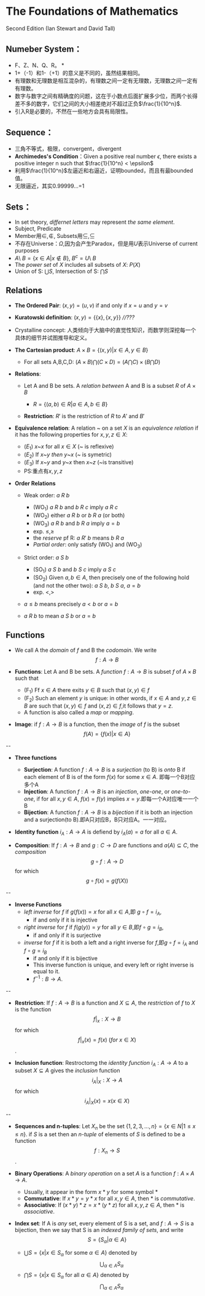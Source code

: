 # The Foundations of Mathematics
Second Edition (Ian Stewart and David Tall)
## Numeber System：
* F、Z、N、Q、R。
	* 
* 1+（-1）和1-（+1）的意义是不同的，虽然结果相同。
* 有理数和无理数是相互混杂的，有理数之间一定有无理数，无理数之间一定有有理数。
* 数字与数字之间有精确度的问题，这在于小数点后面扩展多少位，而两个长得差不多的数字，它们之间的大小相差绝对不超过正负$\frac{1}{10^n}$.
* 引入R是必要的，不然在一些地方会具有局限性。

## Sequence：
* 三角不等式，极限，convergent，divergent
* **Archimedes's Condition**：Given a positive real number $\epsilon$, there exists a positive integer n such that $\frac{1}{10^n} < \epsilon$
* 利用$\frac{1}{10^n}$左逼近和右逼近，证明bounded，而且有最bounded值。
* 无限逼近，其实0.99999...=1

## Sets：
* In set theory, *differnet letters* may represent *the same element*.
* Subject, Predicate
* Member用$\in,\notin$, Subsets用$\subseteq,\subseteq$
* 不存在Universe：$\Omega$,因为会产生Paradox，但是用$U$表示Universe of current purposes
* $A$\ $B=\{x \in A | x \notin B \}$, $B^c=U$\ $B$
* The *power set* of $X$ includes all subsets of $X$: $P(X)$
* Union of S: $\bigcup S$, Intersection of S: $\bigcap S$

## Relations
* **The Ordered Pair**: $(x,y)=(u,v)$ if and only if $x=u$ and $y=v$
* **Kuratowski definition**: $(x,y) = \{\{x \}, \{x,y \} \}$ *//???*
* Crystalline concept: 人类倾向于大脑中的直觉性知识，而数学则深挖每一个具体的细节并试图推导和定义。
* **The Cartesian product**: $A \times B = \{(x,y)| x \in A, y \in B \}$
	* For all sets A,B,C,D: $(A \times B) \bigcap (C \times D)=(A \bigcap C) \times (B \bigcap D)$

* **Relations**:  
	* Let A and B be sets. A *relation between* A and B is a subset $R$ of $A\times B$
		* $R= \{(a,b) \in R| a \in A, b \in B \}$

	* **Restriction**: $R'$ is the restriction of $R$ to $A'$ and $B'$

* **Equivalence relation**: A relation ~ on a set $X$ is an *equivalence relation* if it has the following properties for $x,y,z \in X$:
	* $(E_1)$ $x$~$x$ for all $x \in X$ (~ is reflexive)
	* $(E_2)$ If $x$~$y\ then\ y$~$x$ (~ is symetric)
	* $(E_3)$	If $x$~$y$ and $y$~$x$ then $x$~$z$ (~is transitive)
	* PS:重点有$x,y,z$

* **Order Relations**
	* Weak order: $a\ R\ b$
		* (WO$_1$) $a\ R\ b$ and $b\ R\ c$ imply $a\ R\ c$
		* (WO$_2$) either $a\ R\ b$ or $b\ R\ a$ (or both)
		* (WO$_3$) $a\ R\ b$ and $b\ R\ a$ imply $a=b$
		* exp. $\leq, \geq$
		* the *reserve* pf R: $a\ R'\ b$ means $b\ R\ a$
		* *Partial order*: only satisfy (WO$_1$) and (WO$_3$)

	* Strict order: $a\ S\ b$
		* (SO$_1$) $a\ S\ b$ and $b\ S\ c$ imply $a\ S\ c$
		* (SO$_2$) Given $a,b \in A$, then precisely one of the following hold (and not the other two): $a\ S\ b$, $b\ S\ a$, $a=b$
		* exp. $<,>$
	* $a \leq b$ means precisely $a<b$ or $a=b$
	* $a\ R\ b$ to mean $a\ S\ b$ or $a=b$

## Functions

* We call A the *domain* of $f$ and B the *codomain*. We write $$f: A \rightarrow B$$ 

* **Functions**: Let A and B be sets. A *function* $f: A \rightarrow B$ is subset $f$ of $A \times B$ such that
	* (F$_1$) Ff $x \in A$ there exits $y \in B$ such that $(x,y) \in f$
	* (F$_2$) Such an element $y$ is unique: in other words, if $x\in A$ and $y,z\in B$ are such that $(x,y)\in f$ and $(x,z)\in f$,it follows that $y=z$.
	* A function is also called a *map* or *mapping*.		
* **Image**: if $f: A \rightarrow B$ is a function, then the *image* of $f$ is the subset $$f(A)= \{ f(x)|x \in A \}$$

--

* **Three functions**
	* **Surjection**: A function $f: A \rightarrow B$ is a *surjection* (to B) is *onto* B if each element of B is of the form $f(x)$ for some $x\in A$. 即每一个B对应多个A
	* **Injection**: A function $f: A \rightarrow B$ is an *injection*, *one-one*, or *one-to-one*, if for all $x,y\in A$, $f(x)=f(y)$ implies $x=y$.即每一个A对应唯一一个B
	* **Bijection**: A function $f: A \rightarrow B$ is a *bijection* if it is both an injection and a surjection(to B).即A只对应B，B只对应A。一一对应。

* **Identity function** $i_A: A \rightarrow A$ is defiend by $i_A (a)=a$ for all $a\in A$.
* **Composition**: If $f: A \rightarrow B$ and $g: C \rightarrow D$ are functions and $a(A) \subseteq C$, the *composition* $$g \circ f: A \rightarrow D$$ for which $$g \circ f(x)=g(f(X))$$

--

* **Inverse Functions**
	* *left inverse* for $f$ if $g(f(x))=x$ for all $x\in A$,即 $g\circ f=i_A$,
		* if and only if it is injective
	* *right inverse* for $f$ if $f(g(y))=y$ for all $y\in B$,即$f\circ g=i_B$,
		* if and only if it is surjective
	* *inverse* for $f$ if it is both a left and a right inverse for $f$,即$g\circ f=i_A$ and $f \circ g=i_B$
		* if and only if it is bijective
		* This inverse function is unique, and every left or right inverse is equal to it.
		* $f^{-1} :B\rightarrow A$.

--

* **Restriction**: If $f: A \rightarrow B$ is a function and $X\subseteq A$, the *restriction* of $f$ to $X$ is the function $$f|_x: X\rightarrow B$$ for which $$f|_x(x)=f(x)\ (for\ x\in X)$$.

* **Inclusion function**: Restroctomg the *identity function* $i_A:A\rightarrow A$ to a subset $X \subseteq A$ gives the *inclusion* function $$i_A|_X:X\rightarrow A$$ for which $$i_A|_X(x)=x(x\in X)$$

--
		
* **Sequences and n-tuples**: Let $X_n$ be the set $\{ 1,2,3,...,n \}= \{x\in N | 1 \leq x \leq n \}$. if $S$ is a set then an *n-tuple* of elements of $S$ is defined to be a function $$f: X_n \rightarrow S$$.

* **Binary Operations**: A *binary operation* on a set $A$ is a function $f:A\times A \rightarrow A$.
	* Usually, it appear in the form $x*y$ for some symbol $*$
	* **Commutative**: If $x*y=y*x$ for all $x,y\in A$, then $*$ is *commutative*.
	* **Associative**: If $(x*y)*z=x*(y*z)$ for all $x,y,z\in A$, then $*$ is *associative*.

* **Index set**: If A is *any* set, every element of S is a set, and $f:A \rightarrow S$ is a bijection, then we say that S is an *indexed family of sets*, and write $$S=\{ S_{\alpha} | \alpha \in A \}$$
	* $\bigcup S = \{x | x\in S_\alpha$ for some $\alpha \in A \}$ denoted by $$\bigcup_{\alpha \in A} S_\alpha$$
	* $\bigcap S = \{x | x\in S_\alpha$ for all $\alpha \in A \}$ denoted by $$\bigcap_{\alpha \in A} S_\alpha$$




		
		
		
		
		
		
		
